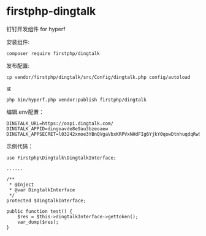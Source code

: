 # firstphp-dingtalk
钉钉开发组件 for hyperf

安装组件:

	composer require firstphp/dingtalk



发布配置:

	cp vendor/firstphp/dingtalk/src/Config/dingtalk.php config/autoload

	或

	php bin/hyperf.php vendor:publish firstphp/dingtalk



编辑.env配置：

	DINGTALK_URL=https://oapi.dingtalk.com/
	DINGTALK_APPID=dingoavde8e9au3bzeoaew
	DINGTALK_APPSECRET=l03242xmoe3YBnQVgaVbxKRPVxNHdFIg6YjkY0qowDtnhuqdqRwS3D9OXAU3G4mX



示例代码：

    use Firstphp\Dingtalk\DingtalkInterface;

    ......

    /**
     * @Inject
     * @var DingtalkInterface
     */
    protected $dingtalkInterface;

    public function test() {
        $res = $this->dingtalkInterface->gettoken();
        var_dump($res);
    }
